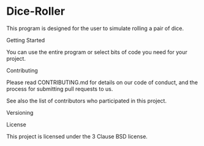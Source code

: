 # Dice-Roller
This program is designed for the user to simulate rolling a pair of dice.

Getting Started

You can use the entire program or select bits of code you need for your project.

Contributing

Please read CONTRIBUTING.md for details on our code of conduct, and the process for submitting pull requests to us.

See also the list of contributors who participated in this project.

Versioning

License

This project is licensed under the 3 Clause BSD license.
